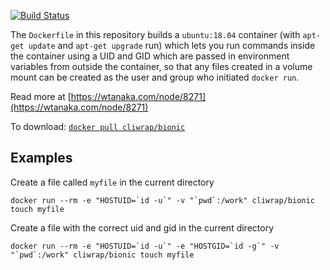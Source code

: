 [![Build Status](https://travis-ci.com/cliwrap/bionic.svg?branch=master)](https://travis-ci.com/cliwrap/bionic)

The `Dockerfile` in this repository builds a `ubuntu:18.04` container
(with `apt-get update` and `apt-get upgrade` run) which lets you run
commands inside the container using a UID and GID which are passed in
environment variables from outside the container, so that any files
created in a volume mount can be created as the user and group who
initiated `docker run`.

Read more at [https://wtanaka.com/node/8271](https://wtanaka.com/node/8271)

To download: [`docker pull cliwrap/bionic`](https://hub.docker.com/r/cliwrap/bionic/)

Examples
--------

Create a file called `myfile` in the current directory

```docker run --rm -e "HOSTUID=`id -u`" -v "`pwd`:/work" cliwrap/bionic touch myfile```

Create a file with the correct uid and gid in the current directory

```docker run --rm -e "HOSTUID=`id -u`" -e "HOSTGID=`id -g`" -v "`pwd`:/work" cliwrap/bionic touch myfile```
